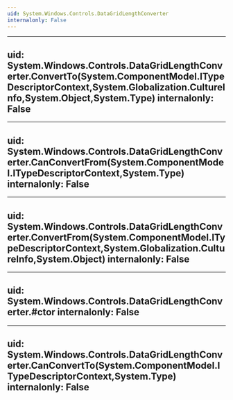 ```yaml
---
uid: System.Windows.Controls.DataGridLengthConverter
internalonly: False
---
```


---
uid: System.Windows.Controls.DataGridLengthConverter.ConvertTo(System.ComponentModel.ITypeDescriptorContext,System.Globalization.CultureInfo,System.Object,System.Type)
internalonly: False
---

---
uid: System.Windows.Controls.DataGridLengthConverter.CanConvertFrom(System.ComponentModel.ITypeDescriptorContext,System.Type)
internalonly: False
---

---
uid: System.Windows.Controls.DataGridLengthConverter.ConvertFrom(System.ComponentModel.ITypeDescriptorContext,System.Globalization.CultureInfo,System.Object)
internalonly: False
---

---
uid: System.Windows.Controls.DataGridLengthConverter.#ctor
internalonly: False
---

---
uid: System.Windows.Controls.DataGridLengthConverter.CanConvertTo(System.ComponentModel.ITypeDescriptorContext,System.Type)
internalonly: False
---
